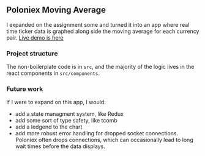## Poloniex Moving Average

I expanded on the assignment some and turned it into an app where real time ticker data is graphed along side the moving average for each currency pair.
[Live demo is here](https://cloudonshore.github.io/swap-frontend/)


### Project structure
The non-boilerplate code is in `src`, and the majority of the logic lives in the react components in `src/components`.

### Future work
If I were to expand on this app, I would:
* add a state managment system, like Redux
* add some sort of type safety, like tcomb
* add a ledgend to the chart
* add more robust error handling for dropped socket connections. Poloniex often drops connections, which can occasionally lead to long wait times before the data displays.